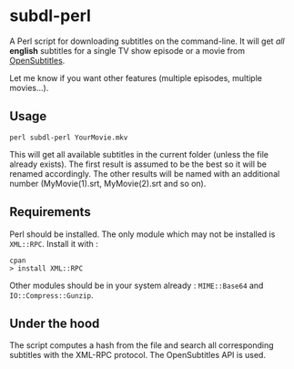 subdl-perl
==========

A Perl script for downloading subtitles on the command-line. It will get *all* **english** subtitles for a single TV show episode or a movie from
[OpenSubtitles](www.opensubtitles.org).

Let me know if you want other features (multiple episodes, multiple movies...).

## Usage

    perl subdl-perl YourMovie.mkv
    
This will get all available subtitles in the current folder (unless the file already exists).
The first result is assumed to be the best so it will be renamed accordingly.
The other results will be named with an additional number (MyMovie(1).srt, MyMovie(2).srt and so on).

## Requirements

Perl should be installed. The only module which may not be installed is `XML::RPC`. Install it with :
 
    cpan
    > install XML::RPC
    
Other modules should be in your system already : `MIME::Base64` and `IO::Compress::Gunzip`.    

## Under the hood

The script computes a hash from the file and search all corresponding subtitles with the XML-RPC protocol.
The OpenSubtitles API is used. 
